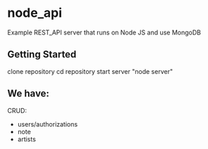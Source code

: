 # node_api

Example REST_API server that runs on Node JS and use MongoDB

## Getting Started

clone repository 
cd repository
start server "node server"

## We have:

CRUD:

- users/authorizations
- note
- artists